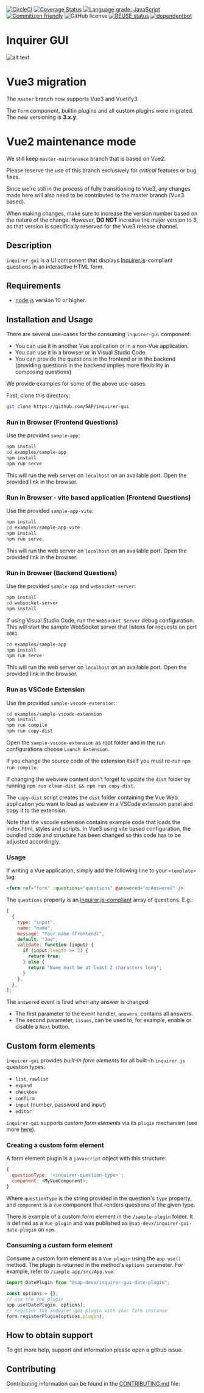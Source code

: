[![CircleCI](https://circleci.com/gh/SAP/inquirer-gui.svg?style=svg)](https://circleci.com/gh/SAP/inquirer-gui)
[![Coverage Status](https://coveralls.io/repos/github/SAP/inquirer-gui/badge.svg?branch=master)](https://coveralls.io/github/SAP/inquirer-gui?branch=master)
[![Language grade: JavaScript](https://img.shields.io/lgtm/grade/javascript/g/SAP/inquirer-gui.svg?logo=lgtm&logoWidth=18)](https://lgtm.com/projects/g/SAP/inquirer-gui/context:javascript)
[![Commitizen friendly](https://img.shields.io/badge/commitizen-friendly-brightgreen.svg)](http://commitizen.github.io/cz-cli/)
![GitHub license](https://img.shields.io/badge/license-Apache_2.0-blue.svg)
[![REUSE status](https://api.reuse.software/badge/github.com/SAP/inquirer-gui)](https://api.reuse.software/info/github.com/SAP/inquirer-gui)
[![dependentbot](https://api.dependabot.com/badges/status?host=github&repo=SAP/inquirer-gui)](https://dependabot.com/)

# Inquirer GUI

![alt text](screenshot.png "Screenshot of sample form")

# Vue3 migration

The `master` branch now supports Vue3 and Vuetify3.

The `Form` component, builtin plugins and all custom plugins were migrated.
The new versioning is **3.x.y**.

# Vue2 maintenance mode

We still keep `master-maintenance` branch that is based on Vue2.

Please reserve the use of this branch exclusively for _critical_ features or bug fixes.

Since we're still in the process of fully transitioning to Vue3, any changes made here will also need to be contributed to the master branch (Vue3 based).

When making changes, make sure to increase the version number based on the nature of the change. However, **DO NOT** increase the major version to 3, as that version is specifically reserved for the Vue3 release channel.

## Description

`inquirer-gui` is a UI component that displays [Inquirer.js](https://github.com/SBoudrias/Inquirer.js)-compliant questions in an interactive HTML form.

## Requirements

- [node.js](https://www.npmjs.com/package/node) version 10 or higher.

## Installation and Usage

There are several use-cases for the consuming `inquirer-gui` component:

- You can use it in another Vue application or in a non-Vue application.
- You can use it in a browser or in Visual Studio Code.
- You can provide the questions in the frontend or in the backend (providing questions in the backend implies more flexibility in composing questions)

We provide examples for some of the above use-cases.

First, clone this directory:

```sh
git clone https://github.com/SAP/inquirer-gui
```

### Run in Browser (Frontend Questions)

Use the provided `sample-app`:

```sh
npm install
cd examples/sample-app
npm install
npm run serve
```

This will run the web server on `localhost` on an available port. Open the provided link in the browser.

### Run in Browser - vite based application (Frontend Questions)

Use the provided `sample-app-vite`:

```sh
npm install
cd examples/sample-app-vite
npm install
npm run serve
```

This will run the web server on `localhost` on an available port. Open the provided link in the browser.

### Run in Browser (Backend Questions)

Use the provided `sample-app` and `websocket-server`:

```sh
npm install
cd websocket-server
npm install
```

If using Visual Studio Code, run the `WebSocket Server` debug configuration. This will start the sample WebSocket server that listens for requests on port `8081`.

```sh
cd examples/sample-app
npm install
npm run serve
```

This will run the web server on `localhost` on an available port. Open the provided link in the browser.

### Run as VSCode Extension

Use the provided `sample-vscode-extension`:

```sh
cd examples/sample-vscode-extension
npm install
npm run compile
npm run copy-dist
```

Open the `sample-vscode-extension` as root folder and in the run configurations choose `Launch Extension`.

If you change the source code of the extension itself you must re-run `npm run compile`.

If changing the webview content don't forget to update the `dist` folder by running `npm run clean-dist && npm run copy-dist`.

The `copy-dist` script creates the `dist` folder containing the Vue Web application you want to load as webview in a VSCode extension panel and copy it to the extension.

Note that the vscode extension contains example code that loads the index.html, styles and scripts.
In Vue3 using vite based configuration, the bundled code and structure has been changed so this code has to be adjusted accordingly.

### Usage

If writing a Vue application, simply add the following line to your `<template>` tag:

```html
<form ref="form" :questions="questions" @answered="onAnswered" />
```

The `questions` property is an [inquirer.js-compliant](https://github.com/SBoudrias/Inquirer.js/#questions) array of questions. E.g.:

```js
[
  {
    type: "input",
    name: "name",
    message: "Your name (frontend)",
    default: "Joe",
    validate: function (input) {
      if (input.length >= 2) {
        return true;
      } else {
        return "Name must be at least 2 characters long";
      }
    },
  },
];
```

The `answered` event is fired when any answer is changed:

- The first parameter to the event handler, `answers`, contains all answers.
- The second parameter, `issues`, can be used to, for example, enable or disable a `Next` button.

## Custom form elements

`inquirer-gui` provides _built-in form elements_ for all built-in `inquirer.js` question types:

- `list`, `rawlist`
- `expand`
- `checkbox`
- `confirm`
- `input` (number, password and input)
- `editor`

`inquirer-gui` supports _custom form elements_ via its `plugin` mechanism (see more [here](PLUGINS.md)).

### Creating a custom form element

A form element plugin is a `javascript` object with this structure:

```js
{
  questionType: '<inquirer-question-type>';
  component: <MyVueComponent>;
}
```



Where `questionType` is the string provided in the question's `type` property, and `component` is a `Vue` component that renders questions of the given type.

There is example of a custom form element in the `/sample-plugin` folder. It is defined as a `Vue plugin` and was published as `@sap-devx/inquirer-gui-date-plugin` on `npm`.

### Consuming a custom form element

Consume a custom form element as a `Vue plugin` using the `app.use()` method. The plugin is returned in the method's `options` parameter. For example, refer to `/sample-app/src/App.vue`:

```js
import DatePlugin from "@sap-devx/inquirer-gui-date-plugin";

const options = {};
// use the Vue plugin
app.use(DatePlugin, options);
// register the inquirer-gui plugin with your form instance
form.registerPlugin(options.plugin);
```

## How to obtain support

To get more help, support and information please open a github issue.

## Contributing

Contributing information can be found in the [CONTRIBUTING.md](CONTRIBUTING.md) file.
